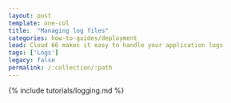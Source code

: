 ```yaml
---
layout: post
template: one-col
title:  "Managing log files"
categories: how-to-guides/deployment
lead: Cloud 66 makes it easy to handle your application logs
tags: ['Logs']
legacy: false
permalink: /:collection/:path
---
```


{% include tutorials/logging.md %}